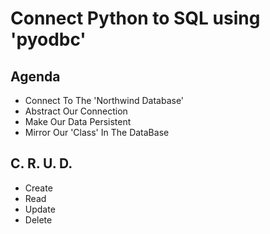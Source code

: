 # Connect Python to SQL using 'pyodbc'

## Agenda
- Connect To The 'Northwind Database' 
- Abstract Our Connection
- Make Our Data Persistent
- Mirror Our 'Class' In The DataBase

## C. R. U. D.
- Create
- Read
- Update
- Delete